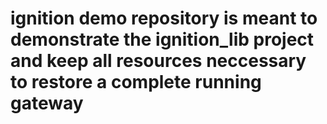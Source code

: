 # ignition demo repository is meant to demonstrate the ignition_lib project and keep all resources neccessary to restore a complete running gateway
